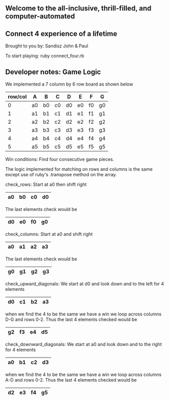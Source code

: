## Welcome to the all-inclusive, thrill-filled, and computer-automated
## __Connect 4 experience of a lifetime__


Brought to you by:
Sandisz
John
& Paul

To start playing:  ruby connect_four.rb


## Developer notes: Game Logic
We implemented a 7 column by 6 row board as shown below

|row/col|A|B|C|D|E|F|G|
|---|---|---|---|---|---|---|---|
|0|a0|b0|c0|d0|e0|f0|g0|
|1|a1|b1|c1|d1|e1|f1|g1|
|2|a2|b2|c2|d2|e2|f2|g2|
|3|a3|b3|c3|d3|e3|f3|g3|
|4|a4|b4|c4|d4|e4|f4|g4|
|5|a5|b5|c5|d5|e5|f5|g5|

Win conditions:
Find four consecutive game pieces.

The logic implemented for matching on rows and columns is the same except use of ruby's .transpose method on the array.

check_rows: Start at a0 then shift right

|a0| b0| c0| d0
|---|---|---|---|

The last elements check would be

|d0| e0| f0| g0
|---|---|---|---|


check_columns: Start at a0 and shift right

|a0| a1| a2| a3
|---|---|---|---|

The last elements check would be

|g0| g1| g2| g3
|---|---|---|---|


check_upward_diagonals: We start at d0 and look down and to the left for 4 elements

|d0| c1| b2| a3
|---|---|---|---|

when we find the 4 to be the same we have a win
we loop across columns D-G and rows 0-2.
Thus the last 4 elements checked would be

|g2|f3|e4|d5
|---|---|---|---|

check_downward_diagonals: We start at a0 and look down and to the right for 4 elements

|a0| b1| c2| d3
|---|---|---|---|

when we find the 4 to be the same we have a win
we loop across columns A-D and rows 0-2.
Thus the last 4 elements checked would be

|d2|e3|f4|g5
|---|---|---|---|
